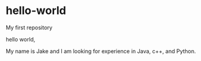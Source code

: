 # hello-world
My first repository

hello world, 

My name is Jake and I am looking for experience in Java, c++, and Python.
